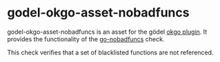 godel-okgo-asset-nobadfuncs
===========================
godel-okgo-asset-nobadfuncs is an asset for the gödel [okgo plugin](https://github.com/palantir/okgo). It provides the functionality of the [go-nobadfuncs](https://github.com/palantir/go-nobadfuncs) check.

This check verifies that a set of blacklisted functions are not referenced.
